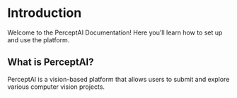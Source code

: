 # Introduction

Welcome to the PerceptAI Documentation! Here you'll learn how to set up and use the platform.

## What is PerceptAI?

PerceptAI is a vision-based platform that allows users to submit and explore various computer vision projects.
